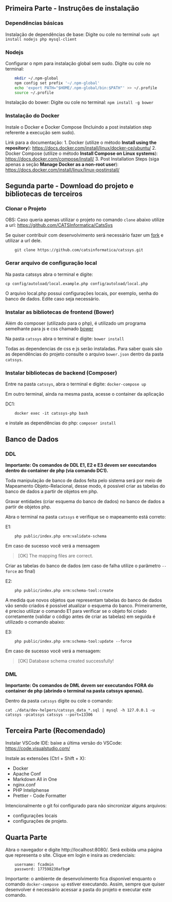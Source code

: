 ## Primeira Parte - Instruções de instalação

### Dependências básicas

Instalação de dependências de base: Digite ou cole no terminal `sudo apt install nodejs php mysql-client`

### Nodejs

Configurar o npm para instalação global sem sudo. Digite ou cole no terminal:

```bash
    mkdir ~/.npm-global
    npm config set prefix '~/.npm-global'
    echo 'export PATH="$HOME/.npm-global/bin:$PATH"' >> ~/.profile
    source ~/.profile
```

Instalação do bower: Digite ou cole no terminal: `npm install -g bower`

### Instalação do Docker

Instale o Docker e Docker Compose (Incluindo a post instalation step referente a execução sem sudo).

Link para a documentação:
    1. Docker (utilize o método **Install using the repository**): https://docs.docker.com/install/linux/docker-ce/ubuntu/
    2. Docker Compose (utilize o método **Install Compose on Linux systems**): https://docs.docker.com/compose/install/
    3. Post Installation Steps (siga apenas a seção **Manage Docker as a non-root user**): https://docs.docker.com/install/linux/linux-postinstall/

## Segunda parte - Download do projeto e bibliotecas de terceiros

### Clonar o Projeto

OBS: Caso queria apenas utilizar o projeto no comando `clone` abaixo utilize a url:
https://github.com/CATSInformatica/CatsSys

Se quiser contribuir com desenvolvimento será necessário fazer um [fork](https://help.github.com/articles/fork-a-repo/) e utilizar a url dele.

```
    git clone https://github.com/catsinformatica/catssys.git
```
### Gerar arquivo de configuração local

Na pasta catssys abra o terminal e digite:

```
cp config/autoload/local.example.php config/autoload/local.php
```

O arquivo local.php possui configurações locais, por exemplo, senha do banco de dados. Edite caso seja necessário.

### Instalar as bibliotecas de frontend (Bower)

Além do composer (utilizado para o php), é utilizado um programa semelhante para js e css chamado [bower](http://bower.io/)

Na pasta `catssys` abra o terminal e digite: `bower install`

Todas as dependencias de css e js serão instaladas. Para saber quais são as dependências do projeto consulte o arquivo `bower.json` dentro da pasta `catssys`.

### Instalar bibliotecas de backend (Composer)

Entre na pasta `catssys`, abra o terminal e digite: `docker-compose up`

Em outro terminal, ainda na mesma pasta, acesse o container da aplicação

DC1:
```
    docker exec -it catssys-php bash
```

e instale as dependências do php: `composer install`

## Banco de Dados

### DDL

**Importante: Os comandos de DDL E1, E2 e E3 devem ser executandos dentro do container de php (via comando DC1).**

Toda manipulação de banco de dados feita pelo sistema será por meio de Mapeamento Objeto-Relacional, desse modo, é possível criar as tabelas do banco de dados a partir de objetos em php.

Gravar entidades (criar esquema do banco de dados) no banco de dados a partir de objetos php.

Abra o terminal na pasta `catssys` e verifique se o mapeamento está correto:

E1:
```
    php public/index.php orm:validate-schema
```

Em caso de sucesso você verá a mensagem

> [OK] The mapping files are correct.

Criar as tabelas do banco de dados (em caso de falha utilize o parâmetro `--force` ao final)

E2:
```
    php public/index.php orm:schema-tool:create
```

A medida que novos objetos que representam tabelas do banco de dados vão sendo criados é possível atualizar o esquema do banco. Primeiramente, é preciso utilizar o comando E1 para verificar se o objeto foi criado corretamente (validar o código antes de criar as tabelas) em seguida é utilizado o comando abaixo:

E3:
```
    php public/index.php orm:schema-tool:update --force
```

Em caso de sucesso você verá a mensagem:

> [OK] Database schema created successfully!

### DML

**Importante: Os comandos de DML devem ser executandos FORA do container de php (abrindo o terminal na pasta catssys apenas).**

Dentro da pasta `catssys` digite ou cole o comando:

```
cat ./data/dev-helpers/catssys_data_*.sql | mysql -h 127.0.0.1 -u catssys -pcatssys catssys --port=13306
```

## <a name="step-three"></a> Terceira Parte (Recomendado)

Instalar VSCode IDE: baixe a última versão do VSCode: https://code.visualstudio.com/

Instale as extensões (Ctrl + Shift + X):

- Docker
- Apache Conf
- Markdown All in One
- nginx.conf
- PHP Inteliphense
- Prettier - Code Formatter

Intencionalmente o git foi configurado para não sincronizar alguns arquivos:
* configurações locais
* configurações de projeto.

## Quarta Parte

Abra o navegador e digite http://localhost:8080/. Será exibida uma página que representa o site. Clique em login e insira as credenciais:

```
    username: fcadmin
    password: 177598230afbg#
```

Importante: o ambiente de desenvolvimento fica disponível enquanto o comando `docker-compose up` estiver executando. Assim, sempre que quiser desenvolver é necessário acessar a pasta do projeto e executar este comando.